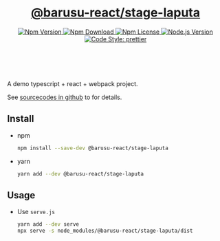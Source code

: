 <header>
  <h1 align="center">
    <a href="https://github.com/guanghechen/barusu-react/tree/master/stage/laputa#readme">@barusu-react/stage-laputa</a>
  </h1>
  <div align="center">
    <a href="https://www.npmjs.com/package/@barusu-react/stage-laputa">
      <img
        alt="Npm Version"
        src="https://img.shields.io/npm/v/@barusu-react/stage-laputa.svg"
      />
    </a>
    <a href="https://www.npmjs.com/package/@barusu-react/stage-laputa">
      <img
        alt="Npm Download"
        src="https://img.shields.io/npm/dm/@barusu-react/stage-laputa.svg"
      />
    </a>
    <a href="https://www.npmjs.com/package/@barusu-react/stage-laputa">
      <img
        alt="Npm License"
        src="https://img.shields.io/npm/l/@barusu-react/stage-laputa.svg"
      />
    </a>
    <a href="https://github.com/nodejs/node">
      <img
        alt="Node.js Version"
        src="https://img.shields.io/node/v/@barusu-react/stage-laputa"
      />
    </a>
    <a href="https://github.com/prettier/prettier">
      <img
        alt="Code Style: prettier"
        src="https://img.shields.io/badge/code_style-prettier-ff69b4.svg?style=flat-square"
      />
    </a>
  </div>
</header>
<br/>


A demo typescript + react + webpack project.

See [sourcecodes in github][homepage] to for details.

## Install

* npm

  ```bash
  npm install --save-dev @barusu-react/stage-laputa
  ```

* yarn

  ```bash
  yarn add --dev @barusu-react/stage-laputa
  ```

## Usage

  * Use `serve.js`

    ```bash
    yarn add --dev serve
    npx serve -s node_modules/@barusu-react/stage-laputa/dist
    ```

[homepage]: https://github.com/guanghechen/barusu-react/tree/master/stage/laputa#readme
